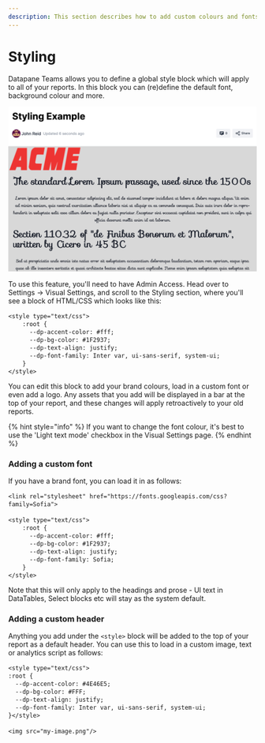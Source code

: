 ```yaml
---
description: This section describes how to add custom colours and fonts to your report.
---
```


# Styling

Datapane Teams allows you to define a global style block which will apply to all of your reports. In this block you can \(re\)define the default font, background colour and more. 

![Example of a styled report](../.gitbook/assets/screenshot-2021-07-05-at-12.03.44.png)

To use this feature, you'll need to have Admin Access. Head over to Settings -&gt; Visual Settings, and scroll to the Styling section, where you'll see a block of HTML/CSS which looks like this: 

```markup
<style type="text/css">
    :root {
      --dp-accent-color: #fff;
      --dp-bg-color: #1F2937;
      --dp-text-align: justify;
      --dp-font-family: Inter var, ui-sans-serif, system-ui;
    }
</style>
```

You can edit this block to add your brand colours, load in a custom font or even add a logo. Any assets that you add will be displayed in a bar at the top of your report, and these changes will apply retroactively to your old reports. 

{% hint style="info" %}
If you want to change the font colour, it's best to use the 'Light text mode' checkbox in the Visual Settings page. 
{% endhint %}

### **Adding a custom font**

If you have a brand font, you can load it in as follows: 

```markup
<link rel="stylesheet" href="https://fonts.googleapis.com/css?family=Sofia">

<style type="text/css">
    :root {
      --dp-accent-color: #fff;
      --dp-bg-color: #1F2937;
      --dp-text-align: justify;
      --dp-font-family: Sofia;
    }
</style>
```

Note that this will only apply to the headings and prose - UI text in DataTables, Select blocks etc will stay as the system default. 

### **Adding a custom header**

Anything you add under the `<style>` block will be added to the top of your report as a default header. You can use this to load in a custom image, text or analytics script as follows:

```markup
<style type="text/css">    
:root {
  --dp-accent-color: #4E46E5;
  --dp-bg-color: #FFF;
  --dp-text-align: justify;
  --dp-font-family: Inter var, ui-sans-serif, system-ui;
}</style>

<img src="my-image.png"/>
```


